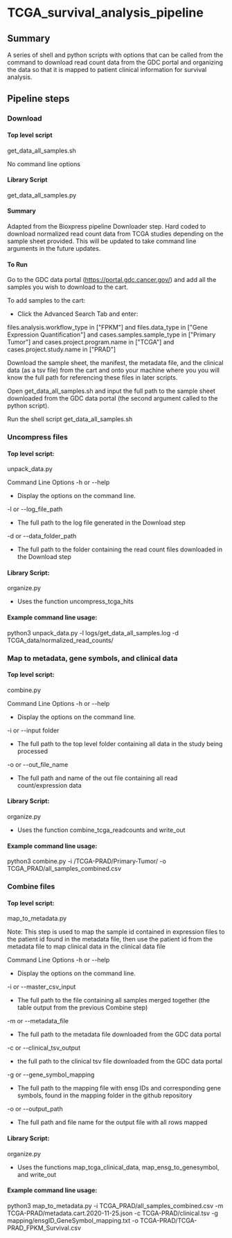 # TCGA_survival_analysis_pipeline

## Summary
A series of shell and python scripts with options that can be called from the command to download read count data from the GDC portal and organizing the data so that it is mapped to patient clinical information for survival analysis.


## Pipeline steps


### Download

#### Top level script
get_data_all_samples.sh

No command line options

#### Library Script 
get_data_all_samples.py

#### Summary
Adapted from the Bioxpress pipeline Downloader step. Hard coded to download normalized read count data from TCGA studies depending on the sample sheet provided. This will be updated to take command line arguments in the future updates.

#### To Run
Go to the GDC data portal (https://portal.gdc.cancer.gov/) and add all the samples you wish to download to the cart. 

To add samples to the cart:
- Click the Advanced Search Tab and enter:

files.analysis.workflow_type in ["FPKM"]  and files.data_type in ["Gene Expression Quantification"] and cases.samples.sample_type in ["Primary Tumor"] and cases.project.program.name in ["TCGA"] and cases.project.study.name in ["PRAD"]

Download the sample sheet, the manifest, the metadata file, and the clinical data (as a tsv file) from the cart and onto your machine where you you will know the full path for referencing these files in later scripts. 

Open get_data_all_samples.sh and input the full path to the sample sheet downloaded from the GDC data portal (the second argument called to the python script).

Run the shell script get_data_all_samples.sh


### Uncompress files

#### Top level script: 
unpack_data.py

Command Line Options
-h or --help 
  - Display the options on the command line. 
  
-l or --log_file_path
  - The full path to the log file generated in the Download step
  
-d or --data_folder_path
  - The full path to the folder containing the read count files downloaded in the Download step
  
#### Library Script: 
organize.py
- Uses the function uncompress_tcga_hits

#### Example command line usage: 

python3 unpack_data.py -l logs/get_data_all_samples.log -d TCGA_data/normalized_read_counts/


### Map to metadata, gene symbols, and clinical data

#### Top level script: 
combine.py

Command Line Options
-h or --help 
  - Display the options on the command line. 
  
-i or --input folder
  - The full path to the top level folder containing all data in the study being processed
  
-o or --out_file_name
  - The full path and name of the out file containing all read count/expression data
  
#### Library Script: 
organize.py
- Uses the function combine_tcga_readcounts and write_out

#### Example command line usage: 

python3 combine.py -i /TCGA-PRAD/Primary-Tumor/ -o TCGA_PRAD/all_samples_combined.csv


### Combine files

#### Top level script: 
map_to_metadata.py

Note: This step is used to map the sample id contained in expression files to the patient id found in the metadata file, then use the patient id from the metadata file to map clinical data in the clinical data file

Command Line Options
-h or --help 
  - Display the options on the command line. 
  
-i or --master_csv_input
  - The full path to the file containing all samples merged together (the table output from the previous Combine step)
  
-m or --metadata_file
  - The full path to the metadata file downloaded from the GDC data portal
  
-c or --clinical_tsv_output
  - the full path to the clinical tsv file downloaded from the GDC data portal
  
-g or --gene_symbol_mapping
  - The full path to the mapping file with ensg IDs and corresponding gene symbols, found in the mapping folder in the github repository
  
-o or --output_path
  - The full path and file name for the output file with all rows mapped 
  
#### Library Script: 
organize.py
- Uses the functions map_tcga_clinical_data, map_ensg_to_genesymbol, and write_out

#### Example command line usage: 

python3 map_to_metadata.py -i TCGA_PRAD/all_samples_combined.csv -m TCGA-PRAD/metadata.cart.2020-11-25.json -c TCGA-PRAD/clinical.tsv -g mapping/ensgID_GeneSymbol_mapping.txt -o TCGA-PRAD/TCGA-PRAD_FPKM_Survival.csv


